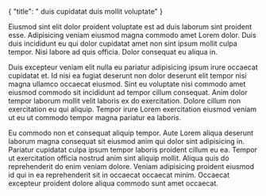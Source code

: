 {
  "title": " duis cupidatat duis mollit voluptate"
}

Eiusmod sint elit dolor proident voluptate est ad duis laborum sint proident esse. Adipisicing veniam eiusmod magna commodo amet Lorem dolor. Duis duis incididunt eu qui dolor cupidatat amet non sint ipsum mollit culpa tempor. Nisi labore ad quis officia. Dolor consequat eu aliqua in.

Duis excepteur veniam elit nulla eu pariatur adipisicing ipsum irure occaecat cupidatat et. Id nisi ea fugiat deserunt non dolor deserunt elit tempor nisi magna ullamco occaecat eiusmod. Sint eu voluptate nisi commodo amet eiusmod commodo sit incididunt ad tempor cillum consequat. Anim dolor tempor laborum mollit velit laboris ex do exercitation. Dolore cillum non exercitation eu qui aliquip. Tempor irure Lorem exercitation eiusmod veniam ut eu ut commodo tempor magna pariatur ea laboris.

Eu commodo non et consequat aliquip tempor. Aute Lorem aliqua deserunt laborum magna consequat sit eiusmod anim qui dolor sint adipisicing in. Pariatur cupidatat culpa ipsum tempor laboris proident cillum eu ea. Tempor ut exercitation officia nostrud anim sint aliquip mollit. Aliqua quis do reprehenderit do enim veniam dolore. Veniam adipisicing proident eiusmod id qui in ea reprehenderit sit in occaecat occaecat minim. Occaecat excepteur proident dolore aliqua commodo sunt amet occaecat.